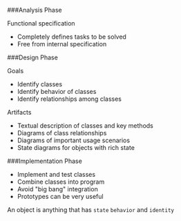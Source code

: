 ###Analysis Phase

Functional specification

- Completely defines tasks to be solved
- Free from internal specification

###Design Phase

Goals

- Identify classes
- Identify behavior of classes
- Identify relationships among classes

Artifacts

- Textual description of classes and key methods
- Diagrams of class relationships
- Diagrams of important usage scenarios
- State diagrams for objects with rich state

###Implementation Phase

- Implement and test classes
- Combine classes into program
- Avoid "big bang" integration
- Prototypes can be very useful

An object is anything that has `state` `behavior` and `identity`